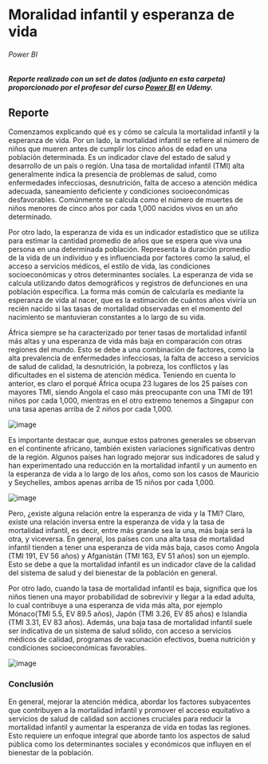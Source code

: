 # Moralidad infantil y esperanza de vida

###### Power BI

##### Reporte realizado con un set de datos (adjunto en esta carpeta) proporcionado por el profesor del curso [Power BI](https://github.com/RoderickGamer/RoderickGamer/blob/6ec82ba9d8edd813a08e6b09c888952a0fc21d2b/Formaci%C3%B3n%2C%20cursos%20y%20certificaciones.md) en Udemy.

## Reporte

Comenzamos explicando qué es y cómo se calcula la mortalidad infantil y la esperanza de vida. Por un lado, la mortalidad infantil se refiere al número de niños que mueren antes de cumplir los cinco años de edad en una población determinada. Es un indicador clave del estado de salud y desarrollo de un país o región. Una tasa de mortalidad infantil (TMI) alta generalmente indica la presencia de problemas de salud, como enfermedades infecciosas, desnutrición, falta de acceso a atención médica adecuada, saneamiento deficiente y condiciones socioeconómicas desfavorables. Comúnmente se calcula como el número de muertes de niños menores de cinco años por cada 1,000 nacidos vivos en un año determinado.

Por otro lado, la esperanza de vida es un indicador estadístico que se utiliza para estimar la cantidad promedio de años que se espera que viva una persona en una determinada población. Representa la duración promedio de la vida de un individuo y es influenciada por factores como la salud, el acceso a servicios médicos, el estilo de vida, las condiciones socioeconómicas y otros determinantes sociales. La esperanza de vida se calcula utilizando datos demográficos y registros de defunciones en una población específica. La forma más común de calcularla es mediante la esperanza de vida al nacer, que es la estimación de cuántos años viviría un recién nacido si las tasas de mortalidad observadas en el momento del nacimiento se mantuvieran constantes a lo largo de su vida. 

África siempre se ha caracterizado por tener tasas de mortalidad infantil más altas y una esperanza de vida más baja en comparación con otras regiones del mundo. Esto se debe a una combinación de factores, como la alta prevalencia de enfermedades infecciosas, la falta de acceso a servicios de salud de calidad, la desnutrición, la pobreza, los conflictos y las dificultades en el sistema de atención médica. Teniendo en cuenta lo anterior, es claro el porqué África ocupa 23 lugares de los 25 países con mayores TMI, siendo Angola el caso más preocupante con una TMI de 191 niños por cada 1,000, mientras en el otro extremo tenemos a Singapur con una tasa apenas arriba de 2 niños por cada 1,000. 

![image](https://github.com/RoderickGamer/RoderickPortfolio/assets/126647917/bde73f95-762b-44ba-8af6-944b1ca2517f)

Es importante destacar que, aunque estos patrones generales se observan en el continente africano, también existen variaciones significativas dentro de la región. Algunos países han logrado mejorar sus indicadores de salud y han experimentado una reducción en la mortalidad infantil y un aumento en la esperanza de vida a lo largo de los años, como son los casos de Mauricio y Seychelles, ambos apenas arriba de 15 niños por cada 1,000.

![image](https://github.com/RoderickGamer/RoderickPortfolio/assets/126647917/88feed80-56cd-472b-b962-4db7f2db6d7f)

Pero, ¿existe alguna relación entre la esperanza de vida y la TMI? Claro, existe una relación inversa entre la esperanza de vida y la tasa de mortalidad infantil, es decir, entre más grande sea la una, más baja será la otra, y viceversa. En general, los países con una alta tasa de mortalidad infantil tienden a tener una esperanza de vida más baja, casos como Angola (TMI 191, EV 56 años) y Afganistán (TMI 163, EV 51 años) son un ejemplo. Esto se debe a que la mortalidad infantil es un indicador clave de la calidad del sistema de salud y del bienestar de la población en general.

Por otro lado, cuando la tasa de mortalidad infantil es baja, significa que los niños tienen una mayor probabilidad de sobrevivir y llegar a la edad adulta, lo cual contribuye a una esperanza de vida más alta, por ejemplo Mónaco(TMI 5.5, EV 89.5 años), Japón (TMI 3.26, EV 85 años) e Islandia (TMI 3.31, EV 83 años). Además, una baja tasa de mortalidad infantil suele ser indicativa de un sistema de salud sólido, con acceso a servicios médicos de calidad, programas de vacunación efectivos, buena nutrición y condiciones socioeconómicas favorables.

![image](https://github.com/RoderickGamer/RoderickPortfolio/assets/126647917/35f809a6-ceb3-418f-b0dc-91a13cd605c0)

### Conclusión

En general, mejorar la atención médica, abordar los factores subyacentes que contribuyen a la mortalidad infantil y promover el acceso equitativo a servicios de salud de calidad son acciones cruciales para reducir la mortalidad infantil y aumentar la esperanza de vida en todas las regiones. Esto requiere un enfoque integral que aborde tanto los aspectos de salud pública como los determinantes sociales y económicos que influyen en el bienestar de la población.
